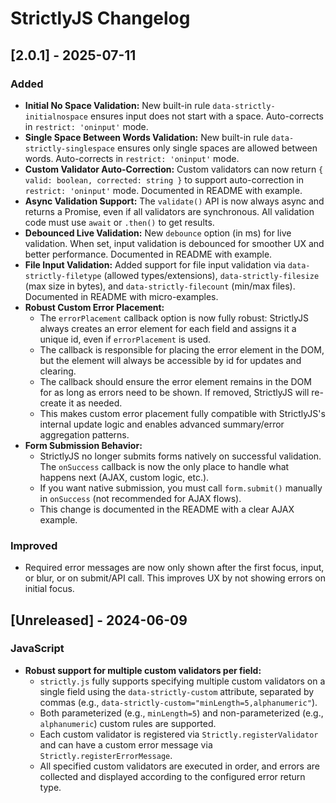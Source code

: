 # StrictlyJS Changelog

## [2.0.1] - 2025-07-11
### Added
- **Initial No Space Validation:** New built-in rule `data-strictly-initialnospace` ensures input does not start with a space. Auto-corrects in `restrict: 'oninput'` mode.
- **Single Space Between Words Validation:** New built-in rule `data-strictly-singlespace` ensures only single spaces are allowed between words. Auto-corrects in `restrict: 'oninput'` mode.
- **Custom Validator Auto-Correction:** Custom validators can now return `{ valid: boolean, corrected: string }` to support auto-correction in `restrict: 'oninput'` mode. Documented in README with example.
- **Async Validation Support:** The `validate()` API is now always async and returns a Promise, even if all validators are synchronous. All validation code must use `await` or `.then()` to get results.
- **Debounced Live Validation:** New `debounce` option (in ms) for live validation. When set, input validation is debounced for smoother UX and better performance. Documented in README with example.
- **File Input Validation:** Added support for file input validation via `data-strictly-filetype` (allowed types/extensions), `data-strictly-filesize` (max size in bytes), and `data-strictly-filecount` (min/max files). Documented in README with micro-examples.
- **Robust Custom Error Placement:**
  - The `errorPlacement` callback option is now fully robust: StrictlyJS always creates an error element for each field and assigns it a unique id, even if `errorPlacement` is used.
  - The callback is responsible for placing the error element in the DOM, but the element will always be accessible by id for updates and clearing.
  - The callback should ensure the error element remains in the DOM for as long as errors need to be shown. If removed, StrictlyJS will re-create it as needed.
  - This makes custom error placement fully compatible with StrictlyJS's internal update logic and enables advanced summary/error aggregation patterns.
- **Form Submission Behavior:**
  - StrictlyJS no longer submits forms natively on successful validation. The `onSuccess` callback is now the only place to handle what happens next (AJAX, custom logic, etc.).
  - If you want native submission, you must call `form.submit()` manually in `onSuccess` (not recommended for AJAX flows).
  - This change is documented in the README with a clear AJAX example.

### Improved
- Required error messages are now only shown after the first focus, input, or blur, or on submit/API call. This improves UX by not showing errors on initial focus.

## [Unreleased] - 2024-06-09
### JavaScript
- **Robust support for multiple custom validators per field:**
  - `strictly.js` fully supports specifying multiple custom validators on a single field using the `data-strictly-custom` attribute, separated by commas (e.g., `data-strictly-custom="minLength=5,alphanumeric"`).
  - Both parameterized (e.g., `minLength=5`) and non-parameterized (e.g., `alphanumeric`) custom rules are supported.
  - Each custom validator is registered via `Strictly.registerValidator` and can have a custom error message via `Strictly.registerErrorMessage`.
  - All specified custom validators are executed in order, and errors are collected and displayed according to the configured error return type.
